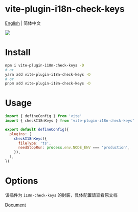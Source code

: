 # vite-plugin-i18n-check-keys

[English](./README.md) | 简体中文

![](http://qiniuyun.hmydgz.top/doc/img/i18n-check-keys-img1.png)

# Install
```bash
npm i vite-plugin-i18n-check-keys -D
# or
yarn add vite-plugin-i18n-check-keys -D
# or
pnpm add vite-plugin-i18n-check-keys -D
```

# Usage
```js
import { defineConfig } from 'vite'
import { checkI18nKeys } from 'vite-plugin-i18n-check-keys'

export default defineConfig({
  plugins: [
    checkI18nKeys({
      fileType: 'ts',
      needStopRun: process.env.NODE_ENV === 'production',
    }),
  ],
})
```

# Options
该插件为 `i18n-check-keys` 的封装，具体配置请查看原文档

[Document](https://github.com/heimeiyaodagongzai/i18n-check-keys#options)
